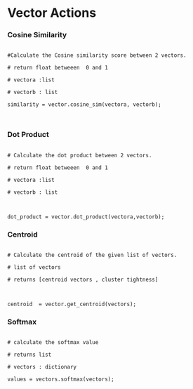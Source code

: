 # Vector Actions



### Cosine Similarity 



```jac

#Calculate the Cosine similarity score between 2 vectors.

# return float betweeen  0 and 1 

# vectora :list

# vectorb : list 

similarity = vector.cosine_sim(vectora, vectorb);



```



### Dot Product



```jac 

# Calculate the dot product between 2 vectors.

# return float betweeen  0 and 1 

# vectora :list

# vectorb : list



dot_product = vector.dot_product(vectora,vectorb);

```



### Centroid 

```jac 

# Calculate the centroid of the given list of vectors.

# list of vectors

# returns [centroid vectors , cluster tightness]



centroid  = vector.get_centroid(vectors);

```



### Softmax 

```jac 

# calculate the softmax value 

# returns list 

# vectors : dictionary

values = vectors.softmax(vectors);



```







